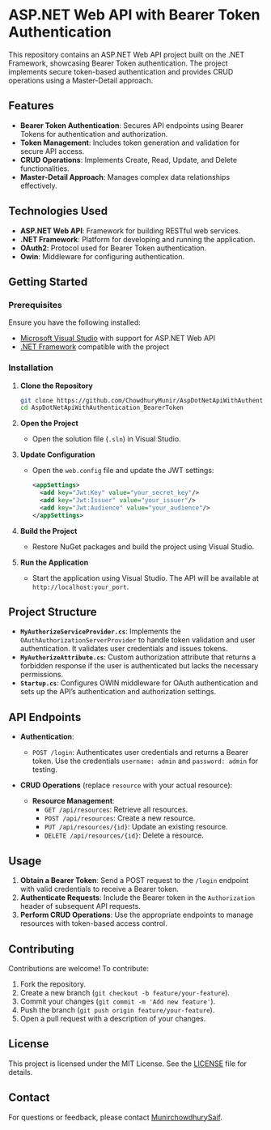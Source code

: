 # ASP.NET Web API with Bearer Token Authentication

This repository contains an ASP.NET Web API project built on the .NET Framework, showcasing Bearer Token authentication. The project implements secure token-based authentication and provides CRUD operations using a Master-Detail approach. 

## Features

- **Bearer Token Authentication**: Secures API endpoints using Bearer Tokens for authentication and authorization.
- **Token Management**: Includes token generation and validation for secure API access.
- **CRUD Operations**: Implements Create, Read, Update, and Delete functionalities.
- **Master-Detail Approach**: Manages complex data relationships effectively.

## Technologies Used

- **ASP.NET Web API**: Framework for building RESTful web services.
- **.NET Framework**: Platform for developing and running the application.
- **OAuth2**: Protocol used for Bearer Token authentication.
- **Owin**: Middleware for configuring authentication.

## Getting Started

### Prerequisites

Ensure you have the following installed:

- [Microsoft Visual Studio](https://visualstudio.microsoft.com/) with support for ASP.NET Web API
- [.NET Framework](https://dotnet.microsoft.com/download/dotnet-framework) compatible with the project

### Installation

1. **Clone the Repository**
   ```bash
   git clone https://github.com/ChowdhuryMunir/AspDotNetApiWithAuthentication_BearerToken.git
   cd AspDotNetApiWithAuthentication_BearerToken
   ```

2. **Open the Project**
   - Open the solution file (`.sln`) in Visual Studio.

3. **Update Configuration**
   - Open the `web.config` file and update the JWT settings:
     ```xml
     <appSettings>
       <add key="Jwt:Key" value="your_secret_key"/>
       <add key="Jwt:Issuer" value="your_issuer"/>
       <add key="Jwt:Audience" value="your_audience"/>
     </appSettings>
     ```

4. **Build the Project**
   - Restore NuGet packages and build the project using Visual Studio.

5. **Run the Application**
   - Start the application using Visual Studio. The API will be available at `http://localhost:your_port`.

## Project Structure

- **`MyAuthorizeServiceProvider.cs`**: Implements the `OAuthAuthorizationServerProvider` to handle token validation and user authentication. It validates user credentials and issues tokens.
- **`MyAuthorizeAttribute.cs`**: Custom authorization attribute that returns a forbidden response if the user is authenticated but lacks the necessary permissions.
- **`Startup.cs`**: Configures OWIN middleware for OAuth authentication and sets up the API’s authentication and authorization settings.

## API Endpoints

- **Authentication**:
  - `POST /login`: Authenticates user credentials and returns a Bearer token. Use the credentials `username: admin` and `password: admin` for testing.

- **CRUD Operations** (replace `resource` with your actual resource):
  - **Resource Management**:
    - `GET /api/resources`: Retrieve all resources.
    - `POST /api/resources`: Create a new resource.
    - `PUT /api/resources/{id}`: Update an existing resource.
    - `DELETE /api/resources/{id}`: Delete a resource.

## Usage

1. **Obtain a Bearer Token**: Send a POST request to the `/login` endpoint with valid credentials to receive a Bearer token.
2. **Authenticate Requests**: Include the Bearer token in the `Authorization` header of subsequent API requests.
3. **Perform CRUD Operations**: Use the appropriate endpoints to manage resources with token-based access control.

## Contributing

Contributions are welcome! To contribute:

1. Fork the repository.
2. Create a new branch (`git checkout -b feature/your-feature`).
3. Commit your changes (`git commit -m 'Add new feature'`).
4. Push the branch (`git push origin feature/your-feature`).
5. Open a pull request with a description of your changes.

## License

This project is licensed under the MIT License. See the [LICENSE](LICENSE) file for details.

## Contact

For questions or feedback, please contact [MunirchowdhurySaif](https://github.com/chowdhuryMunir).

